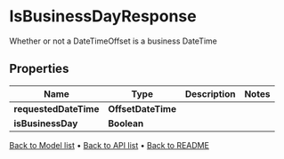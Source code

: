 

# IsBusinessDayResponse

Whether or not a DateTimeOffset is a business DateTime

## Properties

| Name | Type | Description | Notes |
|------------ | ------------- | ------------- | -------------|
|**requestedDateTime** | **OffsetDateTime** |  |  |
|**isBusinessDay** | **Boolean** |  |  |



[Back to Model list](../README.md#documentation-for-models) &#8226; [Back to API list](../README.md#documentation-for-api-endpoints) &#8226; [Back to README](../README.md)


